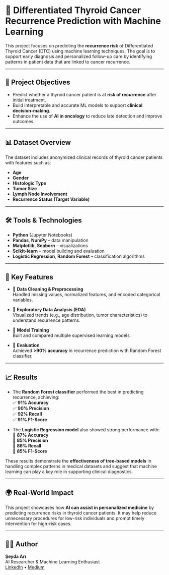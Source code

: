 # 🎯 Differentiated Thyroid Cancer Recurrence Prediction with Machine Learning

This project focuses on predicting the **recurrence risk** of Differentiated Thyroid Cancer (DTC) using machine learning techniques. The goal is to support early diagnosis and personalized follow-up care by identifying patterns in patient data that are linked to cancer recurrence.

---

## 🧠 Project Objectives

- Predict whether a thyroid cancer patient is at **risk of recurrence** after initial treatment.
- Build interpretable and accurate ML models to support **clinical decision-making**.
- Enhance the use of **AI in oncology** to reduce late detection and improve outcomes.

---

## 📊 Dataset Overview

The dataset includes anonymized clinical records of thyroid cancer patients with features such as:

- **Age**
- **Gender**
- **Histologic Type**
- **Tumor Size**
- **Lymph Node Involvement**
- **Recurrence Status (Target Variable)**

---

## 🛠️ Tools & Technologies

- **Python** (Jupyter Notebooks)
- **Pandas**, **NumPy** – data manipulation
- **Matplotlib**, **Seaborn** – visualizations
- **Scikit-learn** – model building and evaluation
- **Logistic Regression**, **Random Forest** – classification algorithms

---

## 🚀 Key Features

- 📌 **Data Cleaning & Preprocessing**  
  Handled missing values, normalized features, and encoded categorical variables.

- 📌 **Exploratory Data Analysis (EDA)**  
  Visualized trends (e.g., age distribution, tumor characteristics) to understand recurrence patterns.

- 📌 **Model Training**  
  Built and compared multiple supervised learning models.

- 📌 **Evaluation**  
  Achieved **>90% accuracy** in recurrence prediction with Random Forest classifier.

---

## 📈 Results

- The **Random Forest classifier** performed the best in predicting recurrence, achieving:  
  ✅ **91% Accuracy**  
  ✅ **90% Precision**  
  ✅ **92% Recall**  
  ✅ **91% F1-Score**

- The **Logistic Regression model** also showed strong performance with:  
  🔹 **87% Accuracy**  
  🔹 **85% Precision**  
  🔹 **86% Recall**  
  🔹 **85% F1-Score**

These results demonstrate the **effectiveness of tree-based models** in handling complex patterns in medical datasets and suggest that machine learning can play a key role in supporting clinical diagnostics.

---

## 🌍 Real-World Impact

This project showcases how **AI can assist in personalized medicine** by predicting recurrence risks in thyroid cancer patients. It may help reduce unnecessary procedures for low-risk individuals and prompt timely intervention for high-risk cases.

---

## 🙋‍♀️ Author

**Şeyda Arı**  
AI Researcher & Machine Learning Enthusiast  
[LinkedIn](https://www.linkedin.com/in/seydaari) • [Medium](https://medium.com/@seydaari)
